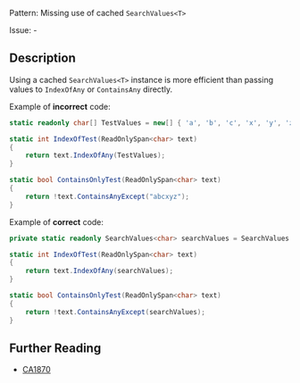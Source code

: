 Pattern: Missing use of cached `SearchValues<T>`

Issue: -

## Description

Using a cached `SearchValues<T>` instance is more efficient than passing values to `IndexOfAny` or `ContainsAny` directly.

Example of **incorrect** code:

```cs
static readonly char[] TestValues = new[] { 'a', 'b', 'c', 'x', 'y', 'z' };

static int IndexOfTest(ReadOnlySpan<char> text)
{
    return text.IndexOfAny(TestValues);
}

static bool ContainsOnlyTest(ReadOnlySpan<char> text)
{
    return !text.ContainsAnyExcept("abcxyz");
}
```

Example of **correct** code:

```cs
private static readonly SearchValues<char> searchValues = SearchValues.Create("abcxyz");

static int IndexOfTest(ReadOnlySpan<char> text)
{
    return text.IndexOfAny(searchValues);
}

static bool ContainsOnlyTest(ReadOnlySpan<char> text)
{
    return !text.ContainsAnyExcept(searchValues);
}
```

## Further Reading

* [CA1870](https://learn.microsoft.com/en-us/dotnet/fundamentals/code-analysis/quality-rules/ca1870)
